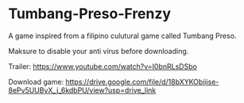 # Tumbang-Preso-Frenzy

A game inspired from a filipino culutural game called Tumbang Preso.

Maksure to disable your anti virus before downloading.

Trailer: https://www.youtube.com/watch?v=I0bnRLsDSbo

Download game: https://drive.google.com/file/d/18bXYKObiijse-8ePv5UUByX_j_6kdbPU/view?usp=drive_link
